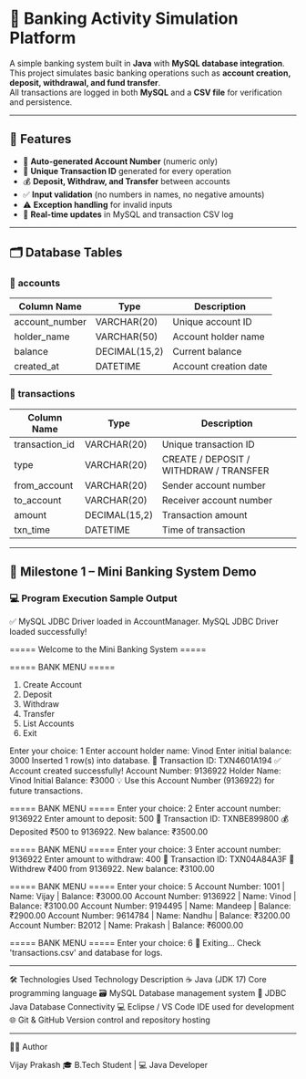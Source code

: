 # 🏦 Banking Activity Simulation Platform  

A simple banking system built in **Java** with **MySQL database integration**.  
This project simulates basic banking operations such as **account creation, deposit, withdrawal, and fund transfer**.  
All transactions are logged in both **MySQL** and a **CSV file** for verification and persistence.  

---

## 🚀 Features  

- 🔢 **Auto-generated Account Number** (numeric only)  
- 🧾 **Unique Transaction ID** generated for every operation  
- 💰 **Deposit, Withdraw, and Transfer** between accounts  
- ✅ **Input validation** (no numbers in names, no negative amounts)  
- ⚠️ **Exception handling** for invalid inputs  
- 🧮 **Real-time updates** in MySQL and transaction CSV log  

---

## 🗂️ Database Tables  

### 🧾 **accounts**

| Column Name    | Type         | Description               |
|----------------|--------------|---------------------------|
| account_number | VARCHAR(20)  | Unique account ID         |
| holder_name    | VARCHAR(50)  | Account holder name       |
| balance        | DECIMAL(15,2)| Current balance           |
| created_at     | DATETIME     | Account creation date     |

### 🧾 **transactions**

| Column Name    | Type         | Description                           |
|----------------|--------------|---------------------------------------|
| transaction_id | VARCHAR(20)  | Unique transaction ID                 |
| type           | VARCHAR(20)  | CREATE / DEPOSIT / WITHDRAW / TRANSFER|
| from_account   | VARCHAR(20)  | Sender account number                 |
| to_account     | VARCHAR(20)  | Receiver account number               |
| amount         | DECIMAL(15,2)| Transaction amount                    |
| txn_time       | DATETIME     | Time of transaction                   |

---

## 🏁 Milestone 1 – Mini Banking System Demo  

### 💻 Program Execution Sample Output  
✅ MySQL JDBC Driver loaded in AccountManager.
MySQL JDBC Driver loaded successfully!

===== Welcome to the Mini Banking System =====

===== BANK MENU =====
1. Create Account
2. Deposit
3. Withdraw
4. Transfer
5. List Accounts
6. Exit

Enter your choice: 1
Enter account holder name: Vinod
Enter initial balance: 3000
Inserted 1 row(s) into database.
🧾 Transaction ID: TXN4601A194
✅ Account created successfully!
Account Number: 9136922
Holder Name: Vinod
Initial Balance: ₹3000
💡 Use this Account Number (9136922) for future transactions.

===== BANK MENU =====
Enter your choice: 2
Enter account number: 9136922
Enter amount to deposit: 500
🧾 Transaction ID: TXNBE899800
💰 Deposited ₹500 to 9136922. New balance: ₹3500.00

===== BANK MENU =====
Enter your choice: 3
Enter account number: 9136922
Enter amount to withdraw: 400
🧾 Transaction ID: TXN04A84A3F
💸 Withdrew ₹400 from 9136922. New balance: ₹3100.00

===== BANK MENU =====
Enter your choice: 5
Account Number: 1001 | Name: Vijay | Balance: ₹3000.00
Account Number: 9136922 | Name: Vinod | Balance: ₹3100.00
Account Number: 9194495 | Name: Mandeep | Balance: ₹2900.00
Account Number: 9614784 | Name: Nandhu | Balance: ₹3200.00
Account Number: B2012 | Name: Prakash | Balance: ₹6000.00

===== BANK MENU =====
Enter your choice: 6
🏦 Exiting... Check 'transactions.csv' and database for logs.

---
🛠️ Technologies Used
Technology	Description
☕ Java (JDK 17)	Core programming language
🗃️ MySQL	Database management system
🔗 JDBC	Java Database Connectivity
💻 Eclipse / VS Code	IDE used for development
🌐 Git & GitHub	Version control and repository hosting

---
👨‍💻 Author

Vijay Prakash
🎓 B.Tech Student | 💻 Java Developer

